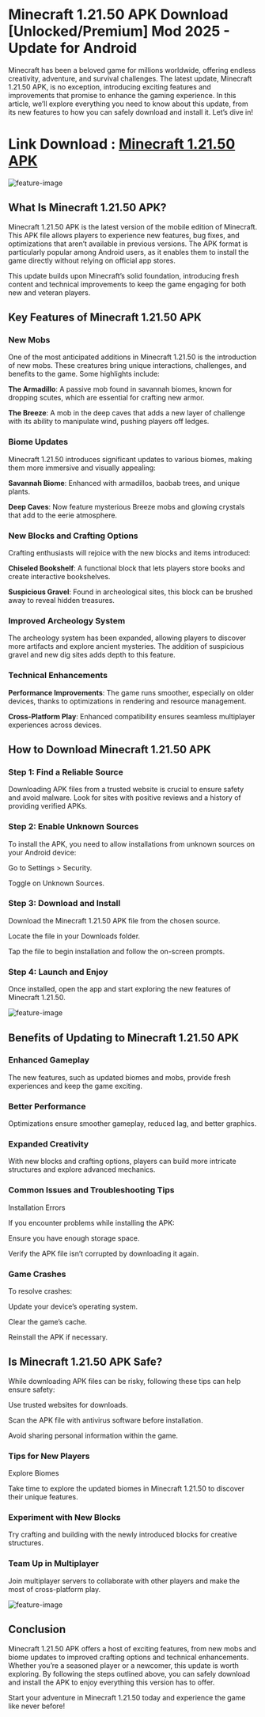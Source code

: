 # Minecraft 1.21.50 APK Download [Unlocked/Premium] Mod 2025 - Update for Android

Minecraft has been a beloved game for millions worldwide, offering endless creativity, adventure, and survival challenges. The latest update, Minecraft 1.21.50 APK, is no exception, introducing exciting features and improvements that promise to enhance the gaming experience. In this article, we’ll explore everything you need to know about this update, from its new features to how you can safely download and install it. Let’s dive in!

# Link Download : [Minecraft 1.21.50 APK](https://modilimitado.io/en/minecraft-1-21-50-apk)                                                                                                                                                                                                                                                                                                                                                                                                                                                                                                                                                                                                              

![feature-image](https://m.gjcdn.net/content/800/37955256-drpea9e2-v4.webp)

## What Is Minecraft 1.21.50 APK?

Minecraft 1.21.50 APK is the latest version of the mobile edition of Minecraft. This APK file allows players to experience new features, bug fixes, and optimizations that aren’t available in previous versions. The APK format is particularly popular among Android users, as it enables them to install the game directly without relying on official app stores.

This update builds upon Minecraft’s solid foundation, introducing fresh content and technical improvements to keep the game engaging for both new and veteran players.

## Key Features of Minecraft 1.21.50 APK

### New Mobs

One of the most anticipated additions in Minecraft 1.21.50 is the introduction of new mobs. These creatures bring unique interactions, challenges, and benefits to the game. Some highlights include:

**The Armadillo**: A passive mob found in savannah biomes, known for dropping scutes, which are essential for crafting new armor.

**The Breeze**: A mob in the deep caves that adds a new layer of challenge with its ability to manipulate wind, pushing players off ledges.

### Biome Updates

Minecraft 1.21.50 introduces significant updates to various biomes, making them more immersive and visually appealing:

**Savannah Biome**: Enhanced with armadillos, baobab trees, and unique plants.

**Deep Caves**: Now feature mysterious Breeze mobs and glowing crystals that add to the eerie atmosphere.

### New Blocks and Crafting Options

Crafting enthusiasts will rejoice with the new blocks and items introduced:

**Chiseled Bookshelf**: A functional block that lets players store books and create interactive bookshelves.

**Suspicious Gravel**: Found in archeological sites, this block can be brushed away to reveal hidden treasures.

### Improved Archeology System

The archeology system has been expanded, allowing players to discover more artifacts and explore ancient mysteries. The addition of suspicious gravel and new dig sites adds depth to this feature.

### Technical Enhancements

**Performance Improvements**: The game runs smoother, especially on older devices, thanks to optimizations in rendering and resource management.

**Cross-Platform Play**: Enhanced compatibility ensures seamless multiplayer experiences across devices.

## How to Download Minecraft 1.21.50 APK

### Step 1: Find a Reliable Source

Downloading APK files from a trusted website is crucial to ensure safety and avoid malware. Look for sites with positive reviews and a history of providing verified APKs.

### Step 2: Enable Unknown Sources

To install the APK, you need to allow installations from unknown sources on your Android device:

Go to Settings > Security.

Toggle on Unknown Sources.

### Step 3: Download and Install

Download the Minecraft 1.21.50 APK file from the chosen source.

Locate the file in your Downloads folder.

Tap the file to begin installation and follow the on-screen prompts.

### Step 4: Launch and Enjoy

Once installed, open the app and start exploring the new features of Minecraft 1.21.50.

![feature-image](https://modscraft.net/uploads/posts/2024-10/421bb607b9_minecraft-1-21-50-20-android-en.jpg)

## Benefits of Updating to Minecraft 1.21.50 APK

### Enhanced Gameplay

The new features, such as updated biomes and mobs, provide fresh experiences and keep the game exciting.

### Better Performance

Optimizations ensure smoother gameplay, reduced lag, and better graphics.

### Expanded Creativity

With new blocks and crafting options, players can build more intricate structures and explore advanced mechanics.

### Common Issues and Troubleshooting Tips

Installation Errors

If you encounter problems while installing the APK:

Ensure you have enough storage space.

Verify the APK file isn’t corrupted by downloading it again.

### Game Crashes

To resolve crashes:

Update your device’s operating system.

Clear the game’s cache.

Reinstall the APK if necessary.

## Is Minecraft 1.21.50 APK Safe?

While downloading APK files can be risky, following these tips can help ensure safety:

Use trusted websites for downloads.

Scan the APK file with antivirus software before installation.

Avoid sharing personal information within the game.

### Tips for New Players

Explore Biomes

Take time to explore the updated biomes in Minecraft 1.21.50 to discover their unique features.

### Experiment with New Blocks

Try crafting and building with the newly introduced blocks for creative structures.

### Team Up in Multiplayer

Join multiplayer servers to collaborate with other players and make the most of cross-platform play.

![feature-image](https://monster-mcpe.com/uploads/posts/2024-12/1_21_50.png)

## Conclusion

Minecraft 1.21.50 APK offers a host of exciting features, from new mobs and biome updates to improved crafting options and technical enhancements. Whether you’re a seasoned player or a newcomer, this update is worth exploring. By following the steps outlined above, you can safely download and install the APK to enjoy everything this version has to offer.

Start your adventure in Minecraft 1.21.50 today and experience the game like never before!
